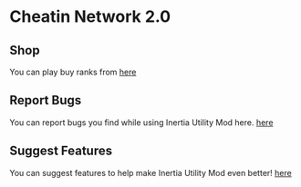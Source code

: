# Cheatin Network 2.0

## Shop
You can play buy ranks from [here](http://store.cheatin.net)

## Report Bugs
You can report bugs you find while using Inertia Utility Mod here. [here](https://github.com/THEREALWWEFAN231/Inertia/issues)

## Suggest Features
You can suggest features to help make Inertia Utility Mod even better! [here](https://github.com/THEREALWWEFAN231/Inertia/issues)
